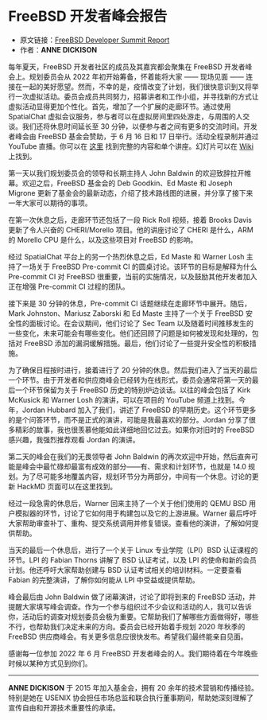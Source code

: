 # FreeBSD 开发者峰会报告

- 原文链接：[FreeBSD Developer Summit Report](https://freebsdfoundation.org/wp-content/uploads/2022/08/developer_summit_report.pdf)
- 作者：**ANNE DICKISON**

每年夏天，FreeBSD 开发者社区的成员及其嘉宾都会聚集在 FreeBSD 开发者峰会上。规划委员会从 2022 年初开始筹备，怀着能将大家 —— 现场见面 —— 连接在一起的美好愿望。然而，不幸的是，疫情改变了计划，我们很快意识到又将举行一次虚拟活动。委员会成员共同努力，招募讲者和工作小组，并寻找新的方式让虚拟活动显得更加个性化。首先，增加了一个扩展的走廊环节。通过使用 SpatialChat 虚拟会议服务，参与者可以在虚拟房间里四处游走，与周围的人交谈。我们还将休息时间延长至 30 分钟，以便参与者之间有更多的交流时间。开发者峰会由 FreeBSD 基金会赞助，于 6 月 16 日和 17 日举行。活动全程录制并通过 YouTube 直播。你可以在 [这里](https://youtube.com/playlist?list=PLugwS7L7NMXwVfBq5eDRky450jp7LTRJj) 找到完整的内容和单个讲座。幻灯片可以在 [Wiki](https://wiki.freebsd.org/DevSummit/202206) 上找到。

第一天以我们规划委员会的领导和长期主持人 John Baldwin 的欢迎致辞拉开帷幕。欢迎之后，FreeBSD 基金会的 Deb Goodkin、Ed Maste 和 Joseph Migrone 更新了基金会的最新动态，介绍了技术路线图的进展，并分享了接下来一年大家可以期待的事项。

在第一次休息之后，走廊环节还包括了一段 Rick Roll 视频，接着 Brooks Davis 更新了令人兴奋的 CHERI/Morello 项目。他的讲座讨论了 CHERI 是什么，ARM 的 Morello CPU 是什么，以及这些项目对 FreeBSD 的影响。

经过 SpatialChat 平台上的另一个热烈休息之后，Ed Maste 和 Warner Losh 主持了一场关于 FreeBSD Pre-commit CI 的圆桌讨论。该环节的目标是解释为什么 Pre-commit CI 对 FreeBSD 很重要，当前的实施情况，以及鼓励其他开发者加入正在增强 Pre-commit CI 过程的团队。

接下来是 30 分钟的休息，Pre-commit CI 话题继续在走廊环节中展开。随后，Mark Johnston、Mariusz Zaborski 和 Ed Maste 主持了一个关于 FreeBSD 安全性的面板讨论。在会议期间，他们讨论了 Sec Team 以及随着时间推移发生的一些变化，未来可能会有哪些变化。他们还回顾了问题是如何被发现和处理的，包括对 FreeBSD 添加的漏洞缓解措施。最后，他们讨论了一些提升安全性的积极措施。

为了确保日程按时进行，接着进行了 20 分钟的休息。然后我们进入了当天的最后一个环节。由于开发者和供应商峰会已经转为在线形式，委员会通常将第一天的最后一个环节保留为关于 FreeBSD 历史的特别炉边谈话。以往的峰会包括了 Kirk McKusick 和 Warner Losh 的演讲，可以在项目的 YouTube 频道上找到。今年，Jordan Hubbard 加入了我们，讲述了 FreeBSD 的早期历史。这个环节更多的是个问答环节，而不是正式的演讲，可能是我最喜欢的部分。Jordan 分享了很多精彩的故事，我也很羡慕他能如此详细地回忆过去。如果你对旧时的 FreeBSD 感兴趣，我强烈推荐观看 Jordan 的演讲。

第二天的峰会在我们的无畏领导者 John Baldwin 的再次欢迎中开始，然后直奔可能是峰会中最忙碌却最富有成效的部分——有、需求和计划环节，也就是 14.0 规划。为了尽可能多地覆盖内容，规划环节分为两部分，中间有一个休息。讨论的更新 HackMD 页面可以在这里找到。

经过一段急需的休息后，Warner 回来主持了一个关于他们使用的 QEMU BSD 用户模拟器的环节，讨论了它如何用于构建包以及它的上游进展。Warner 最后呼吁大家帮助审查补丁、重构、提交系统调用并修复错误。查看他的演讲，了解如何提供帮助。

当天的最后一个休息后，进行了一个关于 Linux 专业学院（LPI）BSD 认证课程的环节。LPI 的 Fabian Thorns 讲解了 BSD 认证考试，以及 LPI 的使命和新的会员计划。他还呼吁大家帮助创建与 BSD 认证考试相关的培训材料。一定要查看 Fabian 的完整演讲，了解你如何能从 LPI 中受益或提供帮助。

峰会最后由 John Baldwin 做了闭幕演讲，讨论了即将到来的 FreeBSD 活动，并提醒大家填写峰会调查。作为一个参与组织过不少会议和活动的人，我可以告诉你，活动后的调查对规划委员会极为重要。它帮助我们了解哪些方面做得好，哪些不行，也帮助我们决定未来的方向。委员会已经开始着手规划 2020 年秋季的 FreeBSD 供应商峰会。有关更多信息应很快发布。希望我们最终能亲自见面。

感谢每一位参加 2022 年 6 月 FreeBSD 开发者峰会的人。我们期待着在今年晚些时候以某种方式见到你们。

---

**ANNE DICKISON** 于 2015 年加入基金会，拥有 20 余年的技术营销和传播经验。特别是她在 USENIX 协会担任市场总监和联合执行董事期间，帮助她深刻理解了宣传自由和开源技术重要性的承诺。
